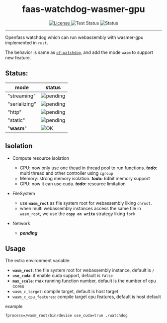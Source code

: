 <div style="text-align: center">
	<h1>faas-watchdog-wasmer-gpu</h1>
	<p>
    <a href="https://github.com/yanghaku/faas-watchdog-wasmer-gpu/blob/main/LICENSE">
	    <img src="https://img.shields.io/badge/license-Apache-brightgreen" alt="License">
    </a>
	<img src="https://img.shields.io/badge/test-passing-brightgreen" alt="Test Status">
	<img src="https://img.shields.io/badge/status-developing-brightgreen" alt="Status">
	</p>
</div>
<hr/>

Openfass watchdog which can run webassembly with wasmer-gpu implemented in ```rust```.

The behavior is same as [```of-watchdog```](https://github.com/openfaas/of-watchdog), and add the mode ```wasm``` to
support new feature.

## Status:

| mode          | status                                                 |
|---------------|--------------------------------------------------------|
| "streaming"   | ![pending](https://img.shields.io/badge/-pending-blue) |
| "serializing" | ![pending](https://img.shields.io/badge/-pending-blue) |
| "http"        | ![pending](https://img.shields.io/badge/-pending-blue) |
| "static"      | ![pending](https://img.shields.io/badge/-pending-blue) |
| "**wasm**"    | ![OK](https://img.shields.io/badge/-OK-brightgreen)    |

## Isolation

* Compute resource isolation
    * CPU: now only use one thead in thread pool to run functions. ***todo:*** multi thread and other controller
      using ```cgroup```
    * Memory: strong memory isolation. ***todo:*** 64bit memory support
    * GPU: now it can use cuda.  ***todo:*** resource limitation

* FileSystem
    * use **```wasm_root```** as file system root for webassembly liking ```chroot```.
    * when multi webassembly instances access the same file in ```wasm_root```,
      we use the **```copy on write```** strategy liking ```fork```

* Network
    * ***pending***

## Usage

The extra environment variable:

* **```wasm_root```**: the file system root for webassembly instance, default is ```/```
* **```use_cuda```**: if enable cuda support, default is ```false```
* **```max_scale```**: max running function number, default is the number of cpu cores
* ```wasm_c_target```: compile target, default is host target
* ```wasm_c_cpu_features```: compile target cpu features, default is host default

example

```shell
fprocess=/wasm_root/bin/device use_cuda=true ./watchdog
```
